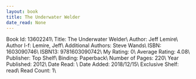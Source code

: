 ```yaml
---
layout: book
title: The Underwater Welder
date_read: None
---
```


Book Id: 13602241\ 
Title: The Underwater Welder\ 
Author: Jeff Lemire\ 
Author l-f: Lemire, Jeff\ 
Additional Authors: Steve Wands\ 
ISBN: 1603090746\ 
ISBN13: 9781603090742\ 
My Rating: 0\ 
Average Rating: 4.08\ 
Publisher: Top Shelf\ 
Binding: Paperback\ 
Number of Pages: 220\ 
Year Published: 2012\ 
Date Read: \ 
Date Added: 2018/12/15\ 
Exclusive Shelf: read\ 
Read Count: 1\ 

